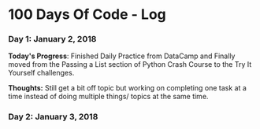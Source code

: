 # 100 Days Of Code - Log

### Day 1: January 2, 2018

**Today's Progress**: Finished Daily Practice from DataCamp and Finally moved from the Passing a List section of Python Crash Course to the Try It Yourself challenges. 

**Thoughts:** Still get a bit off topic but working on completing one task at a time instead of doing multiple things/ topics at the same time. 

<!-- **Link to work:** -->

### Day 2: January 3, 2018

<!-- **Today's Progress**: Fixed CSS, worked on canvas functionality for the app.

<!-- **Thoughts**: I really struggled with CSS, but, overall, I feel like I am slowly getting better at it. Canvas is still new for me, but I managed to figure out some basic functionality.

<!-- **Link(s) to work**: [Calculator App](http://www.example.com)


### Day 3: January 4, 2018

<!-- **Today's Progress**: I've gone through many exercises on FreeCodeCamp.

<!-- **Thoughts** I've recently started coding, and it's a great feeling when I finally solve an algorithm challenge after a lot of attempts and hours spent.

<!-- **Link(s) to work**
1. [Find the Longest Word in a String](https://www.freecodecamp.com/challenges/find-the-longest-word-in-a-string)
2. [Title Case a Sentence](https://www.freecodecamp.com/challenges/title-case-a-sentence)
